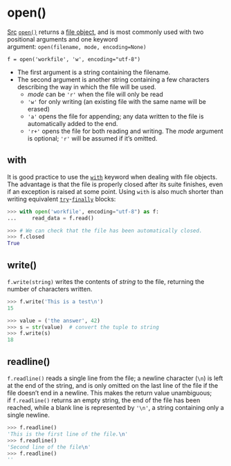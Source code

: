 # open()
[Src](https://docs.python.org/3/tutorial/inputoutput.html#reading-and-writing-files)
[`open()`](https://docs.python.org/3/library/functions.html#open "open") returns a [file object](https://docs.python.org/3/glossary.html#term-file-object), and is most commonly used with two positional arguments and one keyword argument: `open(filename, mode, encoding=None)`

`f = open('workfile', 'w', encoding="utf-8")`
- The first argument is a string containing the filename.
- The second argument is another string containing a few characters describing the way in which the file will be used.
	- _mode_ can be `'r'` when the file will only be read
	- `'w'` for only writing (an existing file with the same name will be erased)
	- `'a'` opens the file for appending; any data written to the file is automatically added to the end. 
	- `'r+'` opens the file for both reading and writing. The _mode_ argument is optional; `'r'` will be assumed if it’s omitted.

## with
It is good practice to use the [`with`](https://docs.python.org/3/reference/compound_stmts.html#with) keyword when dealing with file objects. The advantage is that the file is properly closed after its suite finishes, even if an exception is raised at some point. Using `with` is also much shorter than writing equivalent [`try`](https://docs.python.org/3/reference/compound_stmts.html#try)-[`finally`](https://docs.python.org/3/reference/compound_stmts.html#finally) blocks:
```python
>>> with open('workfile', encoding="utf-8") as f:
...     read_data = f.read()

>>> # We can check that the file has been automatically closed.
>>> f.closed
True
```

## write()
`f.write(string)` writes the contents of _string_ to the file, returning the number of characters written.
```python
>>> f.write('This is a test\n')
15

>>> value = ('the answer', 42)
>>> s = str(value)  # convert the tuple to string
>>> f.write(s)
18
```

## readline()
`f.readline()` reads a single line from the file; a newline character (`\n`) is left at the end of the string, and is only omitted on the last line of the file if the file doesn’t end in a newline.
This makes the return value unambiguous; if `f.readline()` returns an empty string, the end of the file has been reached, while a blank line is represented by `'\n'`, a string containing only a single newline.
```python
>>> f.readline()
'This is the first line of the file.\n'
>>> f.readline()
'Second line of the file\n'
>>> f.readline()
''
```
